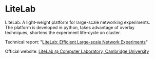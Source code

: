 LiteLab
=======

LiteLab: A light-weight platform for large-scale networking experiments. The platform is developed in python, takes advantage of overlay techniques, shortens the experiment life-cycle on cluster.

Technical report: "<a href="http://www.cs.helsinki.fi/u/jakangas/LiteLab/litelab-embedded.pdf">LiteLab: Efficient Large-scale Network Experiments</a>"

Official website: <a href="http://www.cl.cam.ac.uk/~lw525/LiteLab/">LiteLab @ Computer Laboratory, Cambridge University</a>
